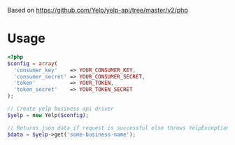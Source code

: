 Based on https://github.com/Yelp/yelp-api/tree/master/v2/php

# Usage #

```php
<?php
$config = array(
  'consumer_key'    => YOUR_CONSUMER_KEY,
  'consumer_secret' => YOUR_CONSUMER_SECRET,
  'token'           => YOUR_TOKEN,
  'token_secret'    => YOUR_TOKEN_SECRET
);

// Create yelp business api driver
$yelp = new Yelp($config);

// Returns json data if request is successful else throws YelpException
$data = $yelp->get('some-business-name');
```
